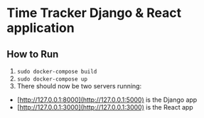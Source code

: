 # Time Tracker Django & React application

## How to Run

1. `sudo docker-compose build`
1. `sudo docker-compose up`
1. There should now be two servers running:
  - [http://127.0.0.1:8000](http://127.0.0.1:5000) is the Django app
  - [http://127.0.0.1:3000](http://127.0.0.1:3000) is the React app

